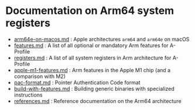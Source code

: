 # Documentation on Arm64 system registers

- [arm64e-on-macos.md](arm64e-on-macos.md) : Apple architectures `arm64` and `arm64e` on macOS
- [features.md](features.md) : A list of all optional or mandatory Arm features for A-Profile
- [registers.md](registers.md) : A list of all system registers in Arm architecture for A-Profile
- [apple-m1-features.md](apple-m1-features.md) : Arm features in the Apple M1 chip (and a comparison with M2)
- [pac-format.md](pac-format.md) : Pointer Authentication Code format
- [build-with-features.md](build-with-features.md) : Building generic binaries with specialized instructions
- [references.md](references.md) : Reference documentation on the Arm64 architecture
